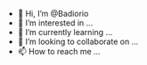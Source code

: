- 👋 Hi, I’m @Badiorio
- 👀 I’m interested in ...
- 🌱 I’m currently learning ...
- 💞️ I’m looking to collaborate on ...
- 📫 How to reach me ...

<!---
Badiorio/Badiorio is a ✨ special ✨ repository because its `README.md` (this file) appears on your GitHub profile.
You can click the Preview link to take a look at your changes.
--->
